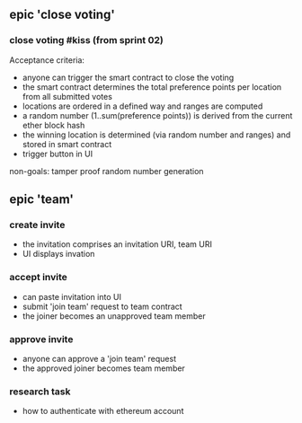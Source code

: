 
## epic 'close voting'

### close voting #kiss (from sprint 02)
Acceptance criteria:
* anyone can trigger the smart contract to close the voting
* the smart contract determines the total preference points per location from all submitted votes
* locations are ordered in a defined way and ranges are computed
* a random number (1..sum(preference points)) is derived from the current ether block hash
* the winning location is determined (via random number and ranges) and stored in smart contract
* trigger button in UI

non-goals: tamper proof random number generation

## epic 'team'

### create invite
* the invitation comprises an invitation URI, team URI
* UI displays invation

### accept invite
* can paste invitation into UI
* submit 'join team' request to team contract
* the joiner becomes an unapproved team member

### approve invite
* anyone can approve a 'join team' request
* the approved joiner becomes team member

### research task
* how to authenticate with ethereum account
